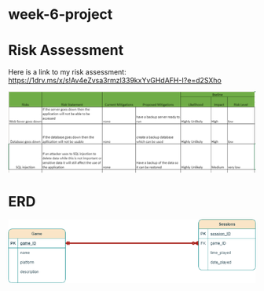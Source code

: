 # week-6-project



# Risk Assessment
Here is a link to my risk assessment:
https://1drv.ms/x/s!Av4eZvsa3rmzl339kxYvGHdAFH-I?e=d2SXho

![risk_assessment](https://github.com/ryanpurchase288/week-6-project/blob/main/images/risk_assessment.PNG?raw=true)


# ERD
![ERD](https://github.com/ryanpurchase288/week-6-project/blob/main/images/Project_ERD.png?raw=true)